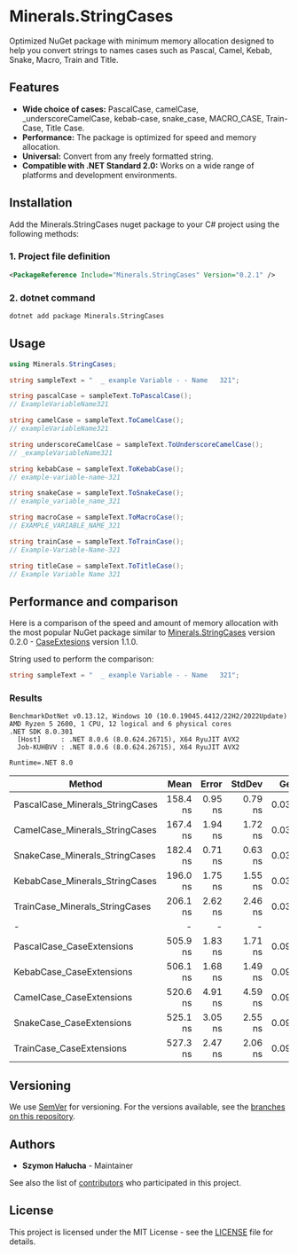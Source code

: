 # Minerals.StringCases

Optimized NuGet package with minimum memory allocation designed to help you convert strings to names cases such as Pascal, Camel, Kebab, Snake, Macro, Train and Title.

## Features

- **Wide choice of cases:** PascalCase, camelCase, _underscoreCamelCase, kebab-case, snake_case, MACRO_CASE, Train-Case, Title Case.
- **Performance:** The package is optimized for speed and memory allocation.
- **Universal:** Convert from any freely formatted string.
- **Compatible with .NET Standard 2.0:** Works on a wide range of platforms and development environments.

## Installation

Add the Minerals.StringCases nuget package to your C# project using the following methods:

### 1. Project file definition

```xml
<PackageReference Include="Minerals.StringCases" Version="0.2.1" />
```

### 2. dotnet command

```bat
dotnet add package Minerals.StringCases
```

## Usage

```csharp
using Minerals.StringCases;

string sampleText = "  _ example Variable - - Name   321";

string pascalCase = sampleText.ToPascalCase();
// ExampleVariableName321

string camelCase = sampleText.ToCamelCase();
// exampleVariableName321

string underscoreCamelCase = sampleText.ToUnderscoreCamelCase();
// _exampleVariableName321

string kebabCase = sampleText.ToKebabCase();
// example-variable-name-321

string snakeCase = sampleText.ToSnakeCase();
// example_variable_name_321

string macroCase = sampleText.ToMacroCase();
// EXAMPLE_VARIABLE_NAME_321

string trainCase = sampleText.ToTrainCase();
// Example-Variable-Name-321

string titleCase = sampleText.ToTitleCase();
// Example Variable Name 321
```

## Performance and comparison

Here is a comparison of the speed and amount of memory allocation with the most popular NuGet package similar to [Minerals.StringCases](https://www.nuget.org/packages/Minerals.StringCases/) version 0.2.0 - [CaseExtesions](https://www.nuget.org/packages/CaseExtensions/) version 1.1.0.

String used to perform the comparison:

```csharp
string sampleText = "  _ example Variable - - Name   321";
```

### Results

```log
BenchmarkDotNet v0.13.12, Windows 10 (10.0.19045.4412/22H2/2022Update)
AMD Ryzen 5 2600, 1 CPU, 12 logical and 6 physical cores
.NET SDK 8.0.301
  [Host]     : .NET 8.0.6 (8.0.624.26715), X64 RyuJIT AVX2
  Job-KUHBVV : .NET 8.0.6 (8.0.624.26715), X64 RyuJIT AVX2

Runtime=.NET 8.0  
```

| Method                          | Mean     | Error   | StdDev  | Gen0   | Allocated |
|---------------------------------|---------:|--------:|--------:|-------:|----------:|
| PascalCase_Minerals_StringCases | 158.4 ns | 0.95 ns | 0.79 ns | 0.0343 | 144 B     |
| CamelCase_Minerals_StringCases  | 167.4 ns | 1.94 ns | 1.72 ns | 0.0343 | 144 B     |
| SnakeCase_Minerals_StringCases  | 182.4 ns | 0.71 ns | 0.63 ns | 0.0362 | 152 B     |
| KebabCase_Minerals_StringCases  | 196.0 ns | 1.75 ns | 1.55 ns | 0.0362 | 152 B     |
| TrainCase_Minerals_StringCases  | 206.1 ns | 2.62 ns | 2.46 ns | 0.0362 | 152 B     |
| -                               | -        | -       | -       | -      | -         |
| PascalCase_CaseExtensions       | 505.9 ns | 1.83 ns | 1.71 ns | 0.0973 | 408 B     |
| KebabCase_CaseExtensions        | 506.1 ns | 1.68 ns | 1.49 ns | 0.0992 | 416 B     |
| CamelCase_CaseExtensions        | 520.6 ns | 4.91 ns | 4.59 ns | 0.0973 | 408 B     |
| SnakeCase_CaseExtensions        | 525.1 ns | 3.05 ns | 2.55 ns | 0.0992 | 416 B     |
| TrainCase_CaseExtensions        | 527.3 ns | 2.47 ns | 2.06 ns | 0.0992 | 416 B     |

## Versioning

We use [SemVer](http://semver.org/) for versioning. For the versions available, see the [branches on this repository](https://github.com/SzymonHalucha/Minerals.StringCases/branches).

## Authors

- **Szymon Hałucha** - Maintainer

See also the list of [contributors](https://github.com/SzymonHalucha/Minerals.StringCases/contributors) who participated in this project.

## License

This project is licensed under the MIT License - see the [LICENSE](./LICENSE) file for details.
